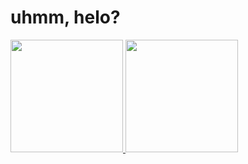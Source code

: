 # uhmm, helo?

<p align="left">
<a href="https://github.com/Fahril33">
  <img height="180em" src="https://github-readme-stats-eight-theta.vercel.app/api?username=fahril33&show_icons=true&theme=algolia&include_all_commits=true&count_private=true"/>
  <img height="180em" src="https://github-readme-stats-eight-theta.vercel.app/api/top-langs/?username=fahril33&layout=compact&langs_count=8&theme=algolia"/>
</a>
</p>
